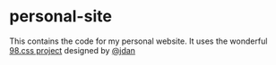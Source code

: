 # personal-site
This contains the code for my personal website. It uses the wonderful [98.css project](https://jdan.github.io/98.css/) designed by [@jdan](https://twitter.com/jdan)
